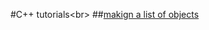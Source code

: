 #C++ tutorials<br\>
##[makign a list of objects](https://www.geeksforgeeks.org/array-of-objects-in-c-with-examples/)
